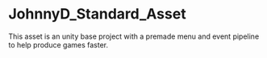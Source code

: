 # JohnnyD_Standard_Asset
This asset is an unity base project with a premade menu and event pipeline to help produce games faster.
